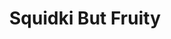 ---
slug: squidki-but-fruity-598
title: Squidki But Fruity
description: "Squidki But Fruity is an exciting online game. Play for free directly in your browser!"
icon: /images/new_mods/Sprunki But Fruity.png
url: https://wowtbc.net/sprunkin/sprunki-but-fruity/index.html
previewImage: /images/new_mods/Sprunki But Fruity.png
type: new mods

# SEO配置
seo:
  title: "Squidki But Fruity - Play Free Online Game | Fun Browser Games"
  description: "Squidki But Fruity - Play this fun online game for free in your browser. No download required!"
  ogImage: "/images/new_mods/Sprunki But Fruity.png"
  keywords: "squidki-but-fruity-598, online game, browser game, free game, new mods game, play online"

videoUrls:
  - https://www.youtube.com/embed/example1
  - https://www.youtube.com/embed/example2

whyPlay:
  title: "Why Play Squidki But Fruity?"
  items:
    - "Immersive Gameplay: Squidki But Fruity offers an engaging and immersive gaming experience that will keep you entertained for hours"
    - "Challenging Levels: Test your skills with increasingly difficult challenges and obstacles"
    - "Beautiful Graphics: Enjoy stunning visuals and smooth animations that bring the game world to life"
    - "Regular Updates: New content and features are added regularly to keep the game fresh and exciting"
    - "Free to Play: Experience all the fun without spending a penny"
    - "Community Features: Connect with other players, share strategies, and compete for high scores"
    - "Cross-Platform: Play on any device with a web browser, no downloads required"

features:
  title: "Key Features of Squidki But Fruity"
  image: "/images/new_mods/Sprunki But Fruity.png"
  items:
    - "Intuitive Controls: Easy to learn controls make Squidki But Fruity accessible for players of all skill levels"
    - "Multiple Game Modes: Enjoy various gameplay options that provide different challenges and experiences"
    - "Character Customization: Personalize your gaming experience with unique characters and items"
    - "Achievement System: Complete special tasks to earn rewards and recognition"
    - "Leaderboards: Compete with players worldwide and see who can achieve the highest scores"

characteristics:
  title: "Game Characteristics"
  image: "/images/new_mods/Sprunki But Fruity.png"
  items:
    - "Genre: New mods game with elements of strategy and skill"
    - "Difficulty: Suitable for both casual gamers and those seeking a challenge"
    - "Play Time: Quick sessions or extended gameplay, depending on your preference"
    - "Art Style: Vibrant and engaging visuals that enhance the gaming experience"
    - "Sound Design: Immersive audio that complements the gameplay perfectly"

info: "Squidki But Fruity is an exciting online game that offers players a unique and engaging gaming experience. With its intuitive controls, stunning visuals, and challenging gameplay, Squidki But Fruity provides hours of entertainment for players of all ages and skill levels. Whether you're looking for a quick gaming session during a break or an extended play session, Squidki But Fruity delivers an immersive experience that will keep you coming back for more. The game features multiple levels of increasing difficulty, ensuring that players are constantly challenged as they progress. With regular updates adding new content and features, Squidki But Fruity remains fresh and exciting, providing endless entertainment options for its growing community of players."

howToPlayIntro: "Welcome to Squidki But Fruity! This guide will walk you through the basics and help you master the game. Whether you're a beginner or looking to improve your skills, these tips and instructions will enhance your gaming experience."

howToPlaySteps:
  - title: "Getting Started"
    description: "Begin your Squidki But Fruity adventure by familiarizing yourself with the controls. Use your keyboard or mouse to navigate through the game interface. The tutorial will guide you through the basic mechanics and help you understand the objectives."
  - title: "Understanding the Objectives"
    description: "In Squidki But Fruity, your main goal is to progress through levels by completing specific objectives. Each level presents unique challenges that require different strategies and approaches."
  - title: "Mastering the Controls"
    description: "Practice using the controls to improve your precision and reaction time. Squidki But Fruity requires quick reflexes and strategic thinking to overcome obstacles and defeat opponents."
  - title: "Utilizing Power-ups"
    description: "Collect power-ups throughout the game to enhance your abilities and overcome difficult challenges. Each power-up offers unique advantages that can be crucial for success."
  - title: "Developing Strategies"
    description: "As you progress in Squidki But Fruity, develop effective strategies for different scenarios. Analyze patterns, anticipate challenges, and adapt your approach to maximize your performance."

faq:
  title: "Frequently Asked Questions about Squidki But Fruity"
  items:
    - question: "Is Squidki But Fruity free to play?"
      answer: "Yes, Squidki But Fruity is completely free to play directly in your web browser. No downloads or purchases are required to enjoy the full game experience."
    - question: "Can I play Squidki But Fruity on mobile devices?"
      answer: "Yes, Squidki But Fruity is optimized for both desktop and mobile play. You can enjoy the game on any device with a web browser and internet connection."
    - question: "Are there any in-game purchases?"
      answer: "While Squidki But Fruity is free to play, there may be optional in-game purchases available for cosmetic items or additional features that don't affect core gameplay."
    - question: "How often is Squidki But Fruity updated?"
      answer: "The developers regularly update Squidki But Fruity with new content, features, and improvements based on player feedback and game performance."
    - question: "Can I play Squidki But Fruity offline?"
      answer: "Currently, Squidki But Fruity requires an internet connection to play as it's a browser-based online game."
    - question: "Is Squidki But Fruity suitable for children?"
      answer: "Yes, Squidki But Fruity is designed to be family-friendly and suitable for players of all ages."
    - question: "How do I report bugs or issues?"
      answer: "If you encounter any problems while playing Squidki But Fruity, you can report them through the game's support page or contact the developers directly through their website."
    - question: "Still Have Questions?"
      answer: "If you have additional questions about Squidki But Fruity that aren't covered in this FAQ, please visit our support center or contact our customer service team for assistance."
---